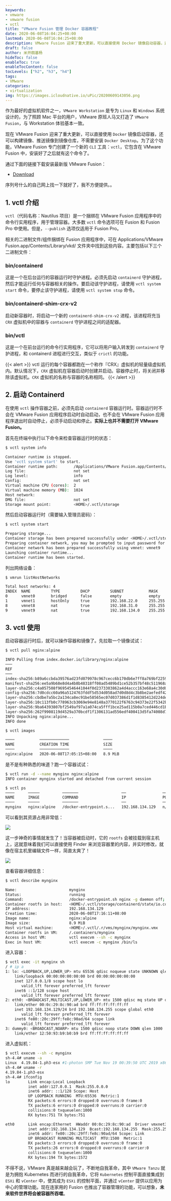 ```yaml
---
keywords:
- vmware
- vmware fusion
- vctl
title: "VMware Fusion 管理 Docker 容器教程"
date: 2020-06-08T16:04:25+08:00
lastmod: 2020-06-08T16:04:25+08:00
description: VMware Fusion 迎来了重大更新，可以直接使用 Docker 镜像启动容器，还可以构建镜像、推送镜像到镜像仓库，不需要安装 Docker Desktop。
draft: false
author: 米开朗基杨
hideToc: false
enableToc: true
enableTocContent: false
tocLevels: ["h2", "h3", "h4"]
tags:
- VMware
categories:
- virtualization
img: https://images.icloudnative.io/uPic/20200609143056.png
---
```


作为最好的虚拟机软件之一，`VMware Workstation` 是专为 `Linux` 和 `Windows` 系统设计的，为了照顾 Mac 平台的用户，VMware 原班人马又打造了 `VMware Fusion`，与 Workstation 体验基本一致。

现在 VMware Fusion 迎来了重大更新，可以直接使用 `Docker` 镜像启动容器，还可以构建镜像、推送镜像到镜像仓库，不需要安装 `Docker Desktop`。为了这个功能，VMware Fusion 专门创建了一个新的 `CLI` 工具：`vctl`，它包含在 VMware Fusion 中，安装好了之后就有这个命令了。

通过下面的链接下载安装最新版 VMware Fusion：

+ [Download](http://vmware.com/go/getfusion)

序列号什么的自己网上找一下就好了，我不方便提供。。

## 1. vctl 介绍

`vctl`（代码名称：Nautilus 项目）是一个捆绑在 VMware Fusion 应用程序中的命令行实用程序，用于管理容器。大多数 `vctl` 命令选项可在 Fusion 和 Fusion Pro 中使用。但是，`--publish` 选项仅适用于 Fusion Pro。

相关的二进制文件/组件捆绑在 Fusion 应用程序中，可在 Applications/VMware Fusion.app/Contents/Library/vkd/ 文件夹中找到这些内容。主要包括以下三个二进制文件：

### bin/containerd

这是一个在后台运行的容器运行时守护进程。必须先启动 `containerd` 守护进程，然后才能运行任何与容器相关的操作。要启动该守护进程，请使用 `vctl system start` 命令，要停止该守护进程，请使用 `vctl system stop` 命令。

### bin/containerd-shim-crx-v2

启动新容器时，将启动一个新的 `containerd-shim-crx-v2` 进程，该进程将充当 `CRX` 虚拟机中的容器与 `containerd` 守护进程之间的适配器。

### bin/vctl

这是一个在前台运行的命令行实用程序，它可以将用户输入转发到 `containerd` 守护进程，和 containerd 进程进行交互，类似于 `crictl` 的功能。

{{< alert >}}
vctl 运行的每个容器都跑在一个称作『CRX』虚拟机的轻量级虚拟机内。默认情况下，`CRX` 虚拟机在容器启动时创建并启动。容器停止时，将关闭并移除该虚拟机。`CRX` 虚拟机的名称与容器的名称相同。 
{{< /alert >}}

## 2. 启动 Containerd

在使用 `vctl` 操作容器之前，必须先启动 `containerd` 容器运行时。容器运行时不会在 VMware Fusion 应用程序启动时自动启动，也不会在 VMware Fusion 应用程序退出时自动停止，必须手动启动和停止。**实际上也并不需要打开 VMware Fusion。**

首先在终端中执行以下命令来检查容器运行时的状态：

```bash
$ vctl system info

Container runtime is stopped.
Use 'vctl system start' to start.
Container runtime path:       /Applications/VMware Fusion.app/Contents/Library/vkd/bin/containerd
Log file:                     not set
Log level:                    info
Config:                       not set
Virtual machine CPU (cores):  2
Virtual machine memory (MB):  1024
Host network:
DMG file:                     not set
Storage mount point:          <HOME>/.vctl/storage
```

然后启动容器运行时（需要输入管理员密码）：

```bash
$ vctl system start

Preparing storage...
Container storage has been prepared successfully under <HOME>/.vctl/storage
Preparing container network, you may be prompted to input password for administrative operations...
Container network has been prepared successfully using vmnet: vmnet9
Launching container runtime...
Container runtime has been started.
```

列出网络设备：

```bash
$ vmrun listHostNetworks

Total host networks: 4
INDEX  NAME         TYPE         DHCP         SUBNET           MASK
0      vmnet0       bridged      false        empty            empty
1      vmnet1       hostOnly     true         192.168.22.0     255.255.255.0
8      vmnet8       nat          true         192.168.31.0     255.255.255.0
9      vmnet9       nat          true         192.168.134.0    255.255.255.0
```

## 3. vctl 使用

启动容器运行时后，就可以操作容器和镜像了。先拉取一个镜像试试：

```bash
$ vctl pull nginx:alpine

INFO Pulling from index.docker.io/library/nginx:alpine
───                                                                                ──────   ────────
REF                                                                                STATUS   PROGRESS
───                                                                                ──────   ────────
index-sha256:b89a6ccbda39576ad23fd079978c967cecc6b170db6e7ff8a769bf2259a71912      Done     100% (1645/1645)
manifest-sha256:ee5a9b68e8d4a4b8b48318ff08ad5489bd1ce52b357bf48c511968a302bc347b   Done     100% (1360/1360)
layer-sha256:c4a057508f96954546441044f0d2373303862a4d4accc163e68a4c30d0c88869      Done     100% (668/668)
config-sha256:7d0cdcc60a96a5124763fddf5d534d058ad7d0d8d4c3b8be2aefedf4267d0270     Done     100% (8026/8026)
layer-sha256:cbdbe7a5bc2a134ca8ec91be58565ec07d037386d1f1d8385412d224deafca08      Done     100% (2813316/2813316)
layer-sha256:10c113fb0c778963cb3069e94e8148a3770122f6763c94373e22f5342b503ab0      Done     100% (6460970/6460970)
layer-sha256:9ba64393807bf2549af97a1a074ca5fff1bce25ad115b0a7ced446cd1b4305d0      Done     100% (538/538)
layer-sha256:262f9908119d4529a370bcdf1f1306131ad556edf400413d5fa74008d7919931      Done     100% (899/899)
INFO Unpacking nginx:alpine...
INFO done

$ vctl images

────           ─────────────               ────
NAME           CREATION TIME               SIZE
────           ─────────────               ────
nginx:alpine   2020-06-08T17:05:15+08:00   8.9 MiB
```

是不是有种熟悉的味道？跑一个容器试试：

```bash
$ vctl run -d --name mynginx nginx:alpine
INFO container mynginx started and detached from current session

$ vctl ps
────      ─────          ───────                   ──                ─────   ──────    ─────────────
NAME      IMAGE          COMMAND                   IP                PORTS   STATUS    CREATION TIME
────      ─────          ───────                   ──                ─────   ──────    ─────────────
mynginx   nginx:alpine   /docker-entrypoint.s...   192.168.134.129   n/a     running   2020-06-08T17:16:11+08:00
```

可以看到其资源占用非常低：

![](https://images.icloudnative.io/uPic/20200608172045.png)

这一步神奇的事情就发生了！当容器被启动时，它的 `rootfs` 会被挂载到宿主机上，这就意味着我们可以直接使用 Finder 来浏览容器里的内容，并实时修改，就像在宿主机里编辑文件一样，简直太爽了！

![](https://images.icloudnative.io/uPic/20200608172717.jpg)

查看容器详细信息：

```bash
$ vctl describe mynginx

Name:                       mynginx
Status:                     running
Command:                    /docker-entrypoint.sh nginx -g daemon off;
Container rootfs in host:   <HOME>/.vctl/storage/containerd/state/io.containerd.runtime.v2.task/vctl/mynginx/rootfs
IP address:                 192.168.134.129
Creation time:              2020-06-08T17:16:11+08:00
Image name:                 nginx:alpine
Image size:                 8.9 MiB
Host virtual machine:       <HOME>/.vctl/.r/vms/mynginx/mynginx.vmx
Container rootfs in VM:     /.containers/mynginx
Access in host VM:          vctl execvm --sh -c mynginx
Exec in host VM:            vctl execvm -c mynginx /bin/ls
```

进入容器：

```bash
$ vctl exec -it mynginx sh
/ # ip a
1: lo: <LOOPBACK,UP,LOWER_UP> mtu 65536 qdisc noqueue state UNKNOWN qlen 1000
    link/loopback 00:00:00:00:00:00 brd 00:00:00:00:00:00
    inet 127.0.0.1/8 scope host lo
       valid_lft forever preferred_lft forever
    inet6 ::1/128 scope host
       valid_lft forever preferred_lft forever
2: eth0: <BROADCAST,MULTICAST,UP,LOWER_UP> mtu 1500 qdisc mq state UP qlen 1000
    link/ether 00:0c:29:8c:90:ad brd ff:ff:ff:ff:ff:ff
    inet 192.168.134.129/24 brd 192.168.134.255 scope global eth0
       valid_lft forever preferred_lft forever
    inet6 fe80::20c:29ff:fe8c:90ad/64 scope link
       valid_lft forever preferred_lft forever
3: dummy0: <BROADCAST,NOARP> mtu 1500 qdisc noop state DOWN qlen 1000
    link/ether 12:50:93:b9:b0:b9 brd ff:ff:ff:ff:ff:ff
```

进入虚拟机：

```bash
$ vctl execvm --sh -c mynginx
sh-4.4# uname -a
Linux  4.19.84-1.ph3-esx #1-photon SMP Tue Nov 19 00:39:50 UTC 2019 x86_64
sh-4.4# uname -r
4.19.84-1.ph3-esx
sh-4.4# ifconfig
lo        Link encap:Local Loopback
          inet addr:127.0.0.1  Mask:255.0.0.0
          inet6 addr: ::1/128 Scope: Host
          UP LOOPBACK RUNNING  MTU:65536  Metric:1
          RX packets:6 errors:0 dropped:0 overruns:0 frame:0
          TX packets:6 errors:0 dropped:0 overruns:0 carrier:0
          collisions:0 txqueuelen:1000
          RX bytes:751 TX bytes:751

eth0      Link encap:Ethernet  HWaddr 00:0c:29:8c:90:ad  Driver vmxnet3
          inet addr:192.168.134.129  Bcast:192.168.134.255  Mask:255.255.255.0
          inet6 addr: fe80::20c:29ff:fe8c:90ad/64 Scope: Link
          UP BROADCAST RUNNING MULTICAST  MTU:1500  Metric:1
          RX packets:3 errors:0 dropped:0 overruns:0 frame:0
          TX packets:26 errors:0 dropped:0 overruns:0 carrier:0
          collisions:0 txqueuelen:1000
          RX bytes:194 TX bytes:1572
```

不得不说，VMware 真是越来越会玩了，不断地自我革命，其中 `VMware Tanzu` 就是为拥抱 Kubernetes 而进行的自我革命，它将 `Kubernetes` 控制平面直接集成到 `ESXi` 和 `vCenter` 中，使其成为 `ESXi` 的控制平面，并通过 `vCenter` 提供以应用为中心的管理功能。现在连家用的 Fusion 也推出了容器管理的功能，可以想象，**未来软件世界将会被容器所吞噬**。